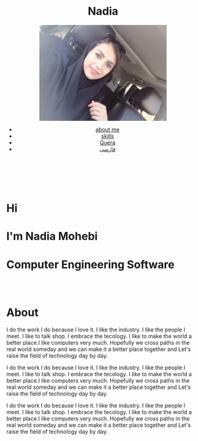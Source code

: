 <html lang="en">

<head>
    <meta charset="utf-8">
    <meta name="viewport" content="width=device-width, initial-scale=1.0">
    <meta http-equiv="X-UA-compatible" content="ie=edge">
    <link rel="stylesheet" href="css/animate.css">
    <link rel="stylesheet" href="css/style.css">
    <title>nadia mohebbi</title>
</head>

<body>
    <div class="container navbar">
        <header>
            <div class="lgo">
                <h1>Nadia</h1>
                <img src=https://github.com/Nadiam77/mohebbi.github.io/blob/gh-pages/IMG_5787%5B2312%5D.jpg weight="300px" height="250px" align="center">
            </div>
            <nav>
                <ul>
                    <li>
                        <a href="about">about me</a>
                    </li>
                    <li>
                        <a href="skills">skills</a>
                    </li>
                    <li>
                        <a href="https://quera.ir/profile/nadiamohebbi77">Quera</a>
                    </li>
                    <li>
                        <a href="https://nadiam77.github.io/mohebbi.github.io/index-fa.html">فارسی</a>  
                    </li>
                </ul>
            </nav>
        </header>
    </div>
    <br>
    <br>
    <div class="container main-info-section">
        <div class="text">
                <h1>Hi</h1>
                <h1>I'm Nadia Mohebi</h1>
                <h1>Computer Engineering Software</h1>
        </div>
    </div>
    <br>
    <br>
    <div class="container about" id="about">
        <h1>About</h1>
        <div class="about-me-info">
            <p>I do the work I do because I love it. I like the industry. I like the people I meet. I like to talk shop. I embrace the tecology. I like to make the world a better place.I like computers very much. Hopefully we cross paths in the real world someday and we can make it
                a better place together and Let's raise the field of technology day by day.</p>
            <p>I do the work I do because I love it. I like the industry. I like the people I meet. I like to talk shop. I embrace the tecology. I like to make the world a better place.I like computers very much. Hopefully we cross paths in the real world someday and we can make it
                a better place together and Let's raise the field of technology day by day.</p>
            <p>I do the work I do because I love it. I like the industry. I like the people I meet. I like to talk shop. I embrace the tecology. I like to make the world a better place.I like computers very much. Hopefully we cross paths in the real world someday and we can make it
                a better place together and Let's raise the field of technology day by day.</p>
